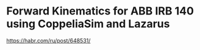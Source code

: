 # Forward Kinematics for ABB IRB 140 using CoppeliaSim and Lazarus

https://habr.com/ru/post/648531/
